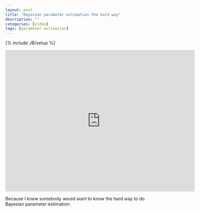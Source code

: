 ```yaml
---
layout: post
title: "Bayesian parameter estimation the hard way"
description: ""
categories: [video]
tags: [parameter estimation]
---
```

{% include JB/setup %}

<iframe width="600" height="450" src="http://www.youtube.com/embed/a402ek-8oco" frameborder="0" allowfullscreen></iframe>

Because I knew somebody would want to know the hard way to do Bayesian parameter estimation. 

